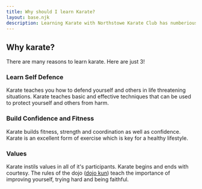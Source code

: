 ```yaml
---
title: Why should I learn Karate?
layout: base.njk
description: Learning Karate with Northstowe Karate Club has numberious benefits including learning effective self defence, gaining confidence and improved fitness
---
```

## Why karate?
There are many reasons to learn karate. Here are just 3!
### Learn Self Defence
Karate teaches you how to defend yourself and others in life threatening situations.  Karate teaches basic and effective techniques that can be used to protect yourself and others from harm.

### Build Confidence and Fitness
Karate builds fitness, strength and coordination as well as confidence. Karate is an excellent form of exercise which is key for a healthy lifestyle.

### Values
Karate instils values in all of it's participants. Karate begins and ends with courtesy. The rules of the dojo ([dojo kun](/dojokun/)) teach the importance of improving yourself, trying hard and being faithful.
